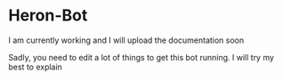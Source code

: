 # Heron-Bot
I am currently working and I will upload the documentation soon


Sadly, you need to edit a lot of things to get this bot running. I will try my best to explain
